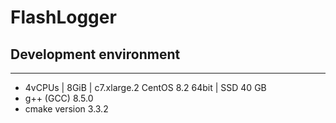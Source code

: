 # FlashLogger

## Development environment
***
+ 4vCPUs | 8GiB | c7.xlarge.2 CentOS 8.2 64bit | SSD 40 GB
+ g++ (GCC) 8.5.0
+ cmake version 3.3.2